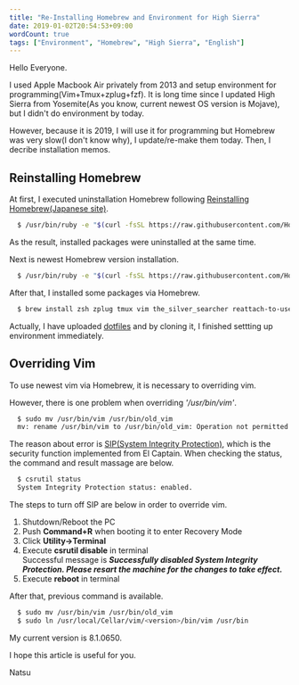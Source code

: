 ```yaml
---
title: "Re-Installing Homebrew and Environment for High Sierra"
date: 2019-01-02T20:54:53+09:00
wordCount: true
tags: ["Environment", "Homebrew", "High Sierra", "English"]
---
```


Hello Everyone.
  
I used Apple Macbook Air privately from 2013 and setup environment for programming(Vim+Tmux+zplug+fzf).
It is long time since I updated High Sierra from Yosemite(As you know, current newest OS version is Mojave), but I didn't do environment by today.
  
<!--more-->
However, because it is 2019, I will use it for programming but Homebrew was very slow(I don't know why), I update/re-make them today.
Then, I decribe installation memos.
  
## Reinstalling Homebrew
At first, I executed uninstallation Homebrew following [Reinstalling Homebrew(Japanese site)](https://qiita.com/SonoT/items/f6cc91c4cbb778bf1fae).
```bash
  $ /usr/bin/ruby -e "$(curl -fsSL https://raw.githubusercontent.com/Homebrew/install/master/uninstall)"
```
As the result, installed packages were uninstalled at the same time.
  

Next is newest Homebrew version installation.
```bash
  $ /usr/bin/ruby -e "$(curl -fsSL https://raw.githubusercontent.com/Homebrew/install/master/install)"
```
After that, I installed some packages via Homebrew.
```bash
  $ brew install zsh zplug tmux vim the_silver_searcher reattach-to-user-namespace
```
Actually, I have uploaded [dotfiles](https://github.com/hakaiSAN/dotfiles) and by cloning it, I finished settting up environment immediately.
  

## Overriding Vim
To use newest vim via Homebrew, it is necessary to overriding vim.
  
However, there is one problem when overriding *'/usr/bin/vim'*.
```bash
  $ sudo mv /usr/bin/vim /usr/bin/old_vim
  mv: rename /usr/bin/vim to /usr/bin/old_vim: Operation not permitted
```
  
The reason about error is [SIP(System Integrity Protection)](https://support.apple.com/en-us/HT204899), which is the security function implemented from El Captain.
When checking the status, the command and result massage are below.
```bash
  $ csrutil status
  System Integrity Protection status: enabled. 
```

The steps to turn off SIP are below in order to override vim.
  
1. Shutdown/Reboot the PC
2. Push **Command+R** when booting it to enter Recovery Mode 
3. Click **Utility->Terminal**
4. Execute **csrutil disable** in terminal  
Successful message is ***Successfully disabled System Integrity Protection. Please resart the machine for the changes to take effect.***
5. Execute **reboot** in terminal 

After that, previous command is available.
```bash
  $ sudo mv /usr/bin/vim /usr/bin/old_vim
  $ sudo ln /usr/local/Cellar/vim/<version>/bin/vim /usr/bin
```
My current version is 8.1.0650.
  
I hope this article is useful for you.
  
  
Natsu
